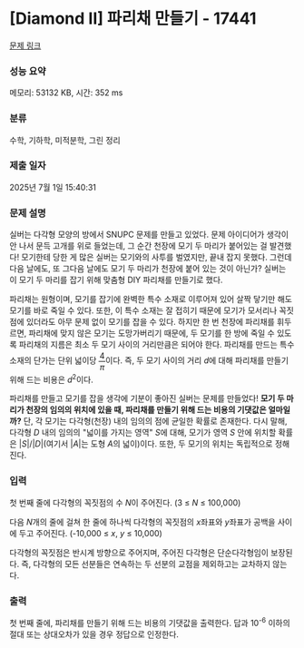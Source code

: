 # [Diamond II] 파리채 만들기 - 17441 

[문제 링크](https://www.acmicpc.net/problem/17441) 

### 성능 요약

메모리: 53132 KB, 시간: 352 ms

### 분류

수학, 기하학, 미적분학, 그린 정리

### 제출 일자

2025년 7월 1일 15:40:31

### 문제 설명

<p>실버는 다각형 모양의 방에서 SNUPC 문제를 만들고 있었다. 문제 아이디어가 생각이 안 나서 문득 고개를 위로 들었는데, 그 순간 천장에 모기 두 마리가 붙어있는 걸 발견했다! 모기한테 당한 게 많은 실버는 모기와의 사투를 벌였지만, 끝내 잡지 못했다. 그런데 다음 날에도, 또 그다음 날에도 모기 두 마리가 천장에 붙어 있는 것이 아닌가? 실버는 이 모기 두 마리를 잡기 위해 맞춤형 DIY 파리채를 만들기로 했다.</p>

<p>파리채는 원형이며, 모기를 잡기에 완벽한 특수 소재로 이루어져 있어 살짝 닿기만 해도 모기를 바로 죽일 수 있다. 또한, 이 특수 소재는 잘 접히기 때문에 모기가 모서리나 꼭짓점에 있더라도 아무 문제 없이 모기를 잡을 수 있다. 하지만 한 번 천장에 파리채를 휘두르면, 파리채에 맞지 않은 모기는 도망가버리기 때문에, 두 모기를 한 방에 죽일 수 있도록 파리채의 지름은 최소 두 모기 사이의 거리만큼은 되어야 한다. 파리채를 만드는 특수 소재의 단가는 단위 넓이당 <span style="display: inline-block; position: relative; vertical-align: middle; letter-spacing: 0.001em; text-align: center;"><span style="display: block; padding: 0.1em;">4</span><span style="display: none; padding: 0.1em;">/</span><span style="display: block; padding: 0.1em; border-top: thin solid black;"><span style="font-style: italic;">π</span></span></span>이다. 즉, 두 모기 사이의 거리 <span style="font-style: italic;">d</span>에 대해 파리채를 만들기 위해 드는 비용은 <span style="font-style: italic;">d</span><sup>2</sup>이다.</p>

<p>파리채를 만들고 모기를 잡을 생각에 기분이 좋아진 실버는 문제를 만들었다! <strong>모기 두 마리가 천장의 임의의 위치에 있을 때, 파리채를 만들기 위해 드는 비용의 기댓값은 얼마일까?</strong> 단, 각 모기는 다각형(천장) 내의 임의의 점에 균일한 확률로 존재한다. 다시 말해, 다각형 <span style="font-style: italic;">D</span> 내의 임의의 "넓이를 가지는 영역" <span style="font-style: italic;">S</span>에 대해, 모기가 영역 <span style="font-style: italic;">S</span> 안에 위치할 확률은 |<span style="font-style: italic;">S</span>|/|<span style="font-style: italic;">D</span>|(여기서 |<span style="font-style: italic;">A</span>|는 도형 <span style="font-style: italic;">A</span>의 넓이)이다. 또한, 두 모기의 위치는 독립적으로 정해진다.</p>

### 입력 

 <p>첫 번째 줄에 다각형의 꼭짓점의 수 <span style="font-style: italic;">N</span>이 주어진다. (3 ≤ <span style="font-style: italic;">N</span> ≤ 100,000)</p>

<p>다음 <span style="font-style: italic;">N</span>개의 줄에 걸쳐 한 줄에 하나씩 다각형의 꼭짓점의 <span style="font-style: italic;">x</span>좌표와 <span style="font-style: italic;">y</span>좌표가 공백을 사이에 두고 주어진다. (-10,000 ≤ <span style="font-style: italic;">x</span>, <span style="font-style: italic;">y</span> ≤ 10,000)</p>

<p>다각형의 꼭짓점은 반시계 방향으로 주어지며, 주어진 다각형은 단순다각형임이 보장된다. 즉, 다각형의 모든 선분들은 연속하는 두 선분의 교점을 제외하고는 교차하지 않는다.</p>

### 출력 

 <p>첫 번째 줄에, 파리채를 만들기 위해 드는 비용의 기댓값을 출력한다. 답과 10<sup>-6</sup> 이하의 절대 또는 상대오차가 있을 경우 정답으로 인정한다.</p>

